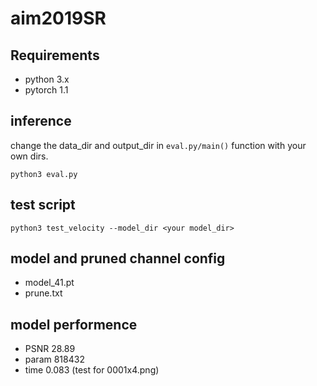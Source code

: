 # aim2019SR

## Requirements

* python 3.x
* pytorch 1.1 

## inference
 change the data_dir and output_dir in `eval.py/main()` function with your own dirs.
```shell
python3 eval.py
```

## test script

```shell
python3 test_velocity --model_dir <your model_dir>
```
## model and pruned channel config
 - model_41.pt
 - prune.txt
## model performence
 - PSNR 28.89
 - param 818432
 - time 0.083 (test for 0001x4.png)
